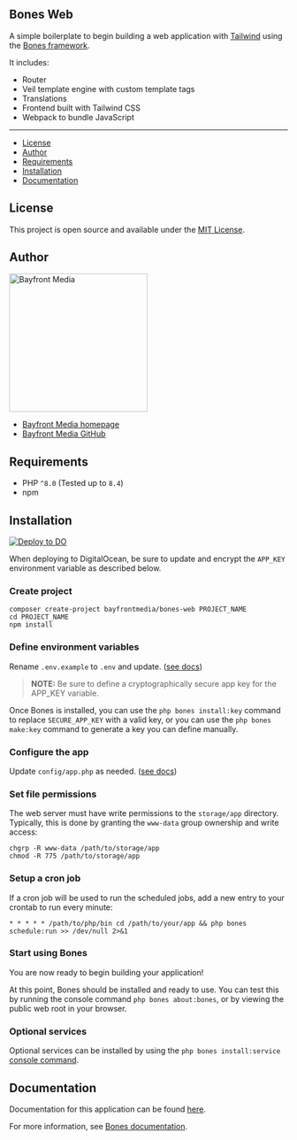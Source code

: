 ## Bones Web

A simple boilerplate to begin building a web application with [Tailwind](https://tailwindcss.com/) using the [Bones framework](https://github.com/bayfrontmedia/bones).

It includes:

- Router
- Veil template engine with custom template tags
- Translations
- Frontend built with Tailwind CSS
- Webpack to bundle JavaScript

<hr />

- [License](#license)
- [Author](#author)
- [Requirements](#requirements)
- [Installation](#installation)
- [Documentation](#documentation)

## License

This project is open source and available under the [MIT License](LICENSE).

## Author

<img src="https://cdn1.onbayfront.com/bfm/brand/bfm-logo.svg" alt="Bayfront Media" width="250" />

- [Bayfront Media homepage](https://www.bayfrontmedia.com?utm_source=github&amp;utm_medium=direct)
- [Bayfront Media GitHub](https://github.com/bayfrontmedia)

## Requirements

* PHP `^8.0` (Tested up to `8.4`)
* npm

## Installation

[![Deploy to DO](https://www.deploytodo.com/do-btn-blue.svg)](https://cloud.digitalocean.com/apps/new?repo=https://github.com/bayfrontmedia/bones-web/tree/master&refcode=7e41d0ac1ab5)

When deploying to DigitalOcean, be sure to update and encrypt the `APP_KEY` environment variable as described below.

### Create project

```shell
composer create-project bayfrontmedia/bones-web PROJECT_NAME
cd PROJECT_NAME
npm install
```

### Define environment variables

Rename `.env.example` to `.env` and update. ([see docs](https://github.com/bayfrontmedia/bones/blob/master/docs/install/manual.md#add-required-environment-variables))

> **NOTE:** Be sure to define a cryptographically secure app key for the APP_KEY variable.

Once Bones is installed, you can use the `php bones install:key` command to replace `SECURE_APP_KEY` with a valid key, 
or you can use the `php bones make:key` command to generate a key you can define manually.

### Configure the app

Update `config/app.php` as needed. ([see docs](docs/app/configuration.md#app))

### Set file permissions

The web server must have write permissions to the `storage/app` directory.
Typically, this is done by granting the `www-data` group ownership and write access:

```shell
chgrp -R www-data /path/to/storage/app
chmod -R 775 /path/to/storage/app
```

### Setup a cron job

If a cron job will be used to run the scheduled jobs, add a new entry to your crontab to run every minute:

```shell
* * * * * /path/to/php/bin cd /path/to/your/app && php bones schedule:run >> /dev/null 2>&1
```

### Start using Bones

You are now ready to begin building your application! 

At this point, Bones should be installed and ready to use.
You can test this by running the console command `php bones about:bones`,
or by viewing the public web root in your browser.

### Optional services

Optional services can be installed by using the `php bones install:service` [console command](https://github.com/bayfrontmedia/bones/blob/master/docs/usage/console.md).

## Documentation

Documentation for this application can be found [here](docs/README.md).

For more information, see [Bones documentation](https://github.com/bayfrontmedia/bones/tree/master/docs).